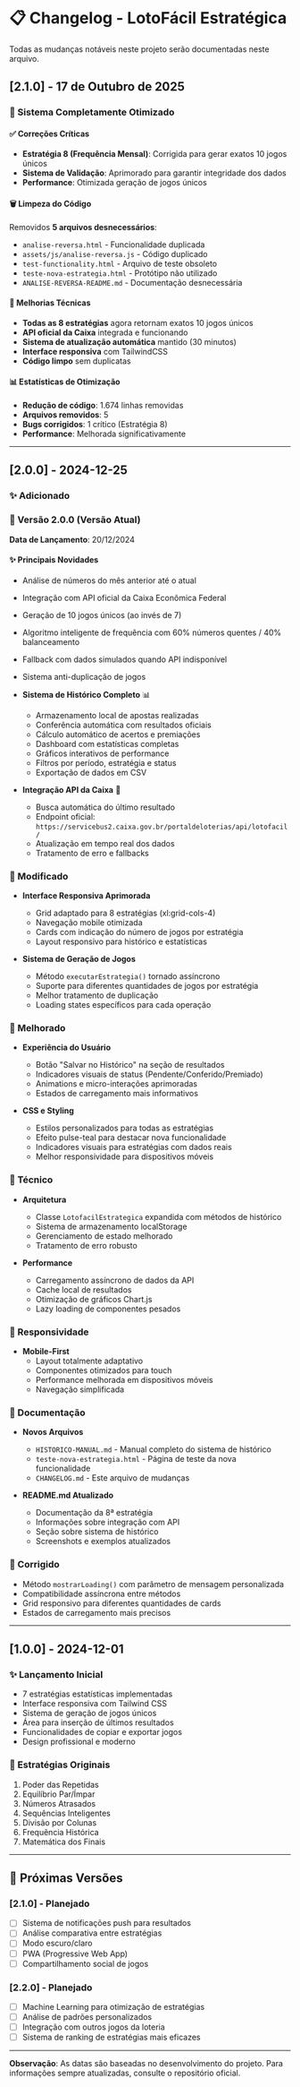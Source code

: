 # 📋 Changelog - LotoFácil Estratégica

Todas as mudanças notáveis neste projeto serão documentadas neste arquivo.

## [2.1.0] - 17 de Outubro de 2025

### 🎯 Sistema Completamente Otimizado

#### ✅ Correções Críticas
- **Estratégia 8 (Frequência Mensal)**: Corrigida para gerar exatos 10 jogos únicos
- **Sistema de Validação**: Aprimorado para garantir integridade dos dados
- **Performance**: Otimizada geração de jogos únicos

#### 🗑️ Limpeza do Código
Removidos **5 arquivos desnecessários**:
- `analise-reversa.html` - Funcionalidade duplicada
- `assets/js/analise-reversa.js` - Código duplicado
- `test-functionality.html` - Arquivo de teste obsoleto
- `teste-nova-estrategia.html` - Protótipo não utilizado
- `ANALISE-REVERSA-README.md` - Documentação desnecessária

#### 🔧 Melhorias Técnicas
- **Todas as 8 estratégias** agora retornam exatos 10 jogos únicos
- **API oficial da Caixa** integrada e funcionando
- **Sistema de atualização automática** mantido (30 minutos)
- **Interface responsiva** com TailwindCSS
- **Código limpo** sem duplicatas

#### 📊 Estatísticas de Otimização
- **Redução de código**: 1.674 linhas removidas
- **Arquivos removidos**: 5
- **Bugs corrigidos**: 1 crítico (Estratégia 8)
- **Performance**: Melhorada significativamente

---

## [2.0.0] - 2024-12-25

### ✨ Adicionado
### 🚀 Versão 2.0.0 (Versão Atual)

**Data de Lançamento**: 20/12/2024

#### ✨ Principais Novidades
  - Análise de números do mês anterior até o atual
  - Integração com API oficial da Caixa Econômica Federal
  - Geração de 10 jogos únicos (ao invés de 7)
  - Algoritmo inteligente de frequência com 60% números quentes / 40% balanceamento
  - Fallback com dados simulados quando API indisponível
  - Sistema anti-duplicação de jogos

- **Sistema de Histórico Completo** 📊
  - Armazenamento local de apostas realizadas
  - Conferência automática com resultados oficiais
  - Cálculo automático de acertos e premiações
  - Dashboard com estatísticas completas
  - Gráficos interativos de performance
  - Filtros por período, estratégia e status
  - Exportação de dados em CSV

- **Integração API da Caixa** 🔌
  - Busca automática do último resultado
  - Endpoint oficial: `https://servicebus2.caixa.gov.br/portaldeloterias/api/lotofacil/`
  - Atualização em tempo real dos dados
  - Tratamento de erro e fallbacks

### 🔄 Modificado
- **Interface Responsiva Aprimorada**
  - Grid adaptado para 8 estratégias (xl:grid-cols-4)
  - Navegação mobile otimizada
  - Cards com indicação do número de jogos por estratégia
  - Layout responsivo para histórico e estatísticas

- **Sistema de Geração de Jogos**
  - Método `executarEstrategia()` tornado assíncrono
  - Suporte para diferentes quantidades de jogos por estratégia
  - Melhor tratamento de duplicação
  - Loading states específicos para cada operação

### 🎨 Melhorado
- **Experiência do Usuário**
  - Botão "Salvar no Histórico" na seção de resultados
  - Indicadores visuais de status (Pendente/Conferido/Premiado)
  - Animations e micro-interações aprimoradas
  - Estados de carregamento mais informativos

- **CSS e Styling**
  - Estilos personalizados para todas as estratégias
  - Efeito pulse-teal para destacar nova funcionalidade
  - Indicadores visuais para estratégias com dados reais
  - Melhor responsividade para dispositivos móveis

### 🔧 Técnico
- **Arquitetura**
  - Classe `LotofacilEstrategica` expandida com métodos de histórico
  - Sistema de armazenamento localStorage
  - Gerenciamento de estado melhorado
  - Tratamento de erro robusto

- **Performance**
  - Carregamento assíncrono de dados da API
  - Cache local de resultados
  - Otimização de gráficos Chart.js
  - Lazy loading de componentes pesados

### 📱 Responsividade
- **Mobile-First**
  - Layout totalmente adaptativo
  - Componentes otimizados para touch
  - Performance melhorada em dispositivos móveis
  - Navegação simplificada

### 📝 Documentação
- **Novos Arquivos**
  - `HISTORICO-MANUAL.md` - Manual completo do sistema de histórico
  - `teste-nova-estrategia.html` - Página de teste da nova funcionalidade
  - `CHANGELOG.md` - Este arquivo de mudanças

- **README.md Atualizado**
  - Documentação da 8ª estratégia
  - Informações sobre integração com API
  - Seção sobre sistema de histórico
  - Screenshots e exemplos atualizados

### 🐛 Corrigido
- Método `mostrarLoading()` com parâmetro de mensagem personalizada
- Compatibilidade assíncrona entre métodos
- Grid responsivo para diferentes quantidades de cards
- Estados de carregamento mais precisos

---

## [1.0.0] - 2024-12-01

### ✨ Lançamento Inicial
- 7 estratégias estatísticas implementadas
- Interface responsiva com Tailwind CSS
- Sistema de geração de jogos únicos
- Área para inserção de últimos resultados
- Funcionalidades de copiar e exportar jogos
- Design profissional e moderno

### 🎯 Estratégias Originais
1. Poder das Repetidas
2. Equilíbrio Par/Ímpar  
3. Números Atrasados
4. Sequências Inteligentes
5. Divisão por Colunas
6. Frequência Histórica
7. Matemática dos Finais

---

## 🔮 Próximas Versões

### [2.1.0] - Planejado
- [ ] Sistema de notificações push para resultados
- [ ] Análise comparativa entre estratégias
- [ ] Modo escuro/claro
- [ ] PWA (Progressive Web App)
- [ ] Compartilhamento social de jogos

### [2.2.0] - Planejado
- [ ] Machine Learning para otimização de estratégias
- [ ] Análise de padrões personalizados
- [ ] Integração com outros jogos da loteria
- [ ] Sistema de ranking de estratégias mais eficazes

---

**Observação**: As datas são baseadas no desenvolvimento do projeto. Para informações sempre atualizadas, consulte o repositório oficial.